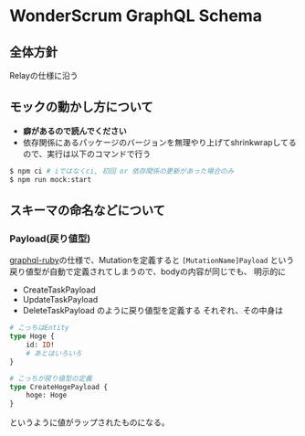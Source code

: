 # WonderScrum GraphQL Schema

## 全体方針
Relayの仕様に沿う

## モックの動かし方について
- **癖があるので読んでください**
- 依存関係にあるパッケージのバージョンを無理やり上げてshrinkwrapしてるので、実行は以下のコマンドで行う
```sh
$ npm ci # iではなくci, 初回 or 依存関係の更新があった場合のみ
$ npm run mock:start
```

## スキーマの命名などについて

### Payload(戻り値型)
[graphql-ruby]()の仕様で、Mutationを定義すると `[MutationName]Payload` という戻り値型が自動で定義されてしまうので、bodyの内容が同じでも、
明示的に
* CreateTaskPayload
* UpdateTaskPayload
* DeleteTaskPayload
のように戻り値型を定義する
それぞれ、その中身は
```graphql
# こっちはEntity
type Hoge {
    id: ID!
    # あとはいろいろ
}

# こっちが戻り値型の定義
type CreateHogePayload {
    hoge: Hoge
}
```
というように値がラップされたものになる。

